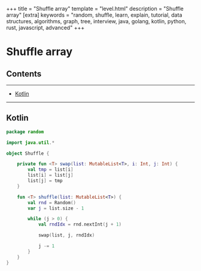 +++
title = "Shuffle array"
template = "level.html"
description = "Shuffle array"
[extra]
    keywords = "random, shuffle, learn, explain, tutorial, data structures, algorithms, graph, tree, interview, java, golang, kotlin, python, rust, javascript, advanced"
+++

# Shuffle array

## Contents
---

- [Kotlin](#kotlin)

---



<div id="kotlin"/>

## Kotlin

```kotlin
package random

import java.util.*

object Shuffle {

    private fun <T> swap(list: MutableList<T>, i: Int, j: Int) {
        val tmp = list[i]
        list[i] = list[j]
        list[j] = tmp
    }

    fun <T> shuffle(list: MutableList<T>) {
        val rnd = Random()
        var j = list.size - 1

        while (j > 0) {
            val rndIdx = rnd.nextInt(j + 1)

            swap(list, j, rndIdx)

            j -= 1
        }
    }
}
```
